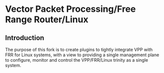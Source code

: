 Vector Packet Processing/Free Range Router/Linux
================================================

## Introduction
The purpose of this fork is to create plugins to tightly integrate VPP with FRR for Linux systems, with a view to providing a single management plane to configure, monitor and control the VPP/FRR/Linux trinity as a single system.
